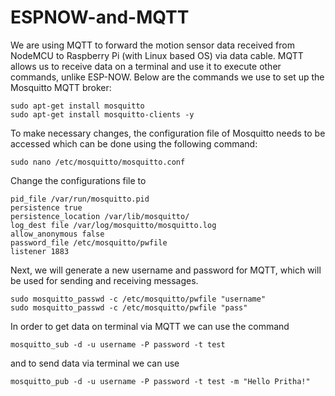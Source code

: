 # ESPNOW-and-MQTT
We are using MQTT to forward the motion sensor data received from NodeMCU to Raspberry Pi (with Linux based OS) via data cable. MQTT allows us to receive data on a terminal and use it to execute other commands, unlike ESP-NOW. Below are the commands we use to set up the Mosquitto MQTT broker:
```
sudo apt-get install mosquitto
sudo apt-get install mosquitto-clients -y
```

To make necessary changes, the configuration file of Mosquitto needs to be accessed which can be done using the following command:
```
sudo nano /etc/mosquitto/mosquitto.conf
```

Change the configurations file to
```
pid_file /var/run/mosquitto.pid
persistence true
persistence_location /var/lib/mosquitto/
log_dest file /var/log/mosquitto/mosquitto.log
allow_anonymous false
password_file /etc/mosquitto/pwfile
listener 1883
```

Next, we will generate a new username and password for MQTT, which will be used for sending and receiving messages.
```
sudo mosquitto_passwd -c /etc/mosquitto/pwfile "username"
sudo mosquitto_passwd -c /etc/mosquitto/pwfile "pass"
```

In order to get data on terminal via MQTT we can use the command
```
mosquitto_sub -d -u username -P password -t test
```
and to send data via terminal we can use
```
mosquitto_pub -d -u username -P password -t test -m "Hello Pritha!"
```

